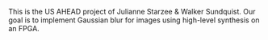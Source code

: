 This is the US AHEAD project of Julianne Starzee & Walker Sundquist. Our goal is to implement Gaussian blur for images using high-level synthesis on an FPGA.

